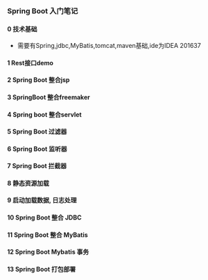 ### Spring Boot 入门笔记
#### 0 技术基础
* 需要有Spring,jdbc,MyBatis,tomcat,maven基础,ide为IDEA 201637

#### 1 Rest接口demo
#### 2 Spring Boot 整合jsp
#### 3 SpringBoot 整合freemaker
#### 4 Spring boot 整合servlet
#### 5 Spring Boot 过滤器
#### 6 Spring Boot 监听器
#### 7 Spring Boot 拦截器
#### 8 静态资源加载
#### 9 启动加载数据, 日志处理
#### 10 Spring Boot 整合 JDBC
#### 11 Spring Boot 整合 MyBatis
#### 12 Spring Boot Mybatis 事务
#### 13 Spring Boot 打包部署
